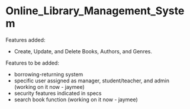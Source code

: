 # Online_Library_Management_System

Features added:
- Create, Update, and Delete Books, Authors, and Genres. 

Features to be added: 
- borrowing-returning system 
- specific user assigned as manager, student/teacher, and admin (working on it now - jaymee) 
- security features indicated in specs
- search book function (working on it now - jaymee)
